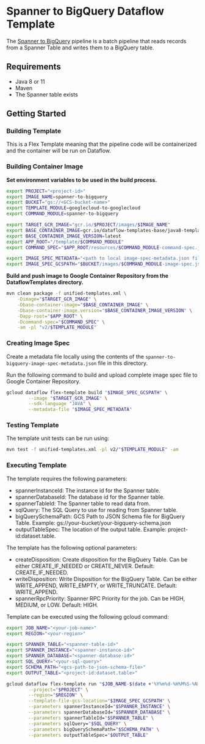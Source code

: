 # Spanner to BigQuery Dataflow Template

The 
[Spanner to BigQuery](https://github.com/GoogleCloudPlatform/DataflowTemplates/blob/main/v2/googlecloud-to-googlecloud/src/main/java/com/google/cloud/teleport/v2/templates/SpannerToBigQuery.java)
pipeline is a  batch pipeline that reads records from a Spanner Table and writes them to a BigQuery table.

## Requirements

* Java 8 or 11
* Maven
* The Spanner table exists

## Getting Started

### Building Template

This is a Flex Template meaning that the pipeline code will be containerized and the container will be run on Dataflow.

### Building Container Image

**Set environment variables to be used in the build process.**

```sh
export PROJECT="<project-id>"
export IMAGE_NAME=spanner-to-bigquery
export BUCKET="gs://<GCS-bucket-name>"
export TEMPLATE_MODULE=googlecloud-to-googlecloud
export COMMAND_MODULE=spanner-to-bigquery

export TARGET_GCR_IMAGE="gcr.io/$PROJECT/images/$IMAGE_NAME"
export BASE_CONTAINER_IMAGE=gcr.io/dataflow-templates-base/java8-template-launcher-base
export BASE_CONTAINER_IMAGE_VERSION=latest
export APP_ROOT="/template/$COMMAND_MODULE"
export COMMAND_SPEC="$APP_ROOT/resources/$COMMAND_MODULE-command-spec.json"

export IMAGE_SPEC_METADATA="<path to local image-spec-metadata.json file>"
export IMAGE_SPEC_GCSPATH="$BUCKET/images/$COMMAND_MODULE-image-spec.json"
```

**Build and push image to Google Container Repository from the DataflowTemplates directory.**

```sh
mvn clean package -f unified-templates.xml \
    -Dimage="$TARGET_GCR_IMAGE" \
    -Dbase-container-image="$BASE_CONTAINER_IMAGE" \
    -Dbase-container-image.version="$BASE_CONTAINER_IMAGE_VERSION" \
    -Dapp-root="$APP_ROOT" \
    -Dcommand-spec="$COMMAND_SPEC" \
    -am -pl "v2/$TEMPLATE_MODULE"
```

### Creating Image Spec

Create a metadata file locally using the contents of the `spanner-to-bigquery-image-spec-metadata.json` file in this
directory.

Run the following command to build and upload complete image spec file to Google Container Repository.

```sh
gcloud dataflow flex-template build "$IMAGE_SPEC_GCSPATH" \
        --image "$TARGET_GCR_IMAGE" \
        --sdk-language "JAVA" \
        --metadata-file "$IMAGE_SPEC_METADATA"
```

### Testing Template

The template unit tests can be run using:

```sh
mvn test -f unified-templates.xml -pl v2/"$TEMPLATE_MODULE" -am
```

### Executing Template

The template requires the following parameters:

* spannerInstanceId:  The instance id for the Spanner table.
* spannerDatabaseId: The database id for the Spanner table.
* spannerTableId: The Spanner table to read data from.
* sqlQuery: The SQL Query to use for reading from Spanner table.
* bigQuerySchemaPath: GCS Path to JSON Schema file for BigQuery Table. Example: gs://your-bucket/your-bigquery-schema.json
* outputTableSpec: The location of the output table. Example: project-id:dataset.table.

The template has the following optional parameters:

* createDisposition: Create disposition for the BigQuery Table. Can be either CREATE_IF_NEEDED or CREATE_NEVER. Default: CREATE_IF_NEEDED.
* writeDisposition: Write Disposition for the BigQuery Table. Can be either WRITE_APPEND, WRITE_EMPTY, or WRITE_TRUNCATE. 
Default: WRITE_APPEND. 
* spannerRpcPriority: Spanner RPC Priority for the job. Can be HIGH, MEDIUM, or LOW. Default: HIGH. 

Template can be executed using the following gcloud command:

```sh
export JOB_NAME="<your-job-name>"
export REGION="<your-region>"

export SPANNER_TABLE="<spanner-table-id>"
export SPANNER_INSTANCE="<spanner-instance-id>"
export SPANNER_DATABASE="<spanner-database-id>"
export SQL_QUERY="<your-sql-query>"
export SCHEMA_PATH="<gcs-path-to-json-schema-file>"
export OUTPUT_TABLE="<project-id:dataset.table>"

gcloud dataflow flex-template run "$JOB_NAME-$(date +'%Y%m%d-%H%M%S-%N')" \
        --project="$PROJECT" \
        --region="$REGION" \
        --template-file-gcs-location="$IMAGE_SPEC_GCSPATH" \
        --parameters spannerInstanceId="$SPANNER_INSTANCE" \
        --parameters spannerDatabaseId="$SPANNER_DATABASE" \
        --parameters spannerTableId="$SPANNER_TABLE" \
        --parameters sqlQuery="$SQL_QUERY" \
        --parameters bigQuerySchemaPath="$SCHEMA_PATH" \
        --parameters outputTableSpec="$OUTPUT_TABLE" 
```
